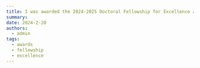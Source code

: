 ```yaml
---
title: I was awarded the 2024-2025 Doctoral Fellowship for Excellence at the University of Delware. 
summary: 
date: 2024-2-20
authors:
  - admin
tags:
  - awards
  - fellowship
  - excellence
---
```

